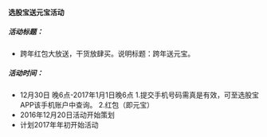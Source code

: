 #### 选股宝送元宝活动
##### 活动标题：
- 跨年红包大放送，干货放肆买。说明标题：跨年送元宝。
##### 活动时间：
- 12月30日 晚6点-2017年1月1日晚6点
1.提交手机号码需真是有效，可至选股宝APP该手机账户中查询。
2.红包（即元宝）
- 2016年12月20日活动开始策划
- 计划2017年年初开始活动
